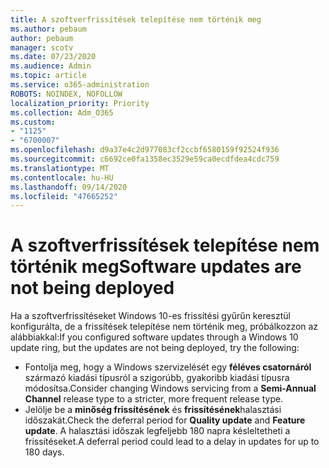 ```yaml
---
title: A szoftverfrissítések telepítése nem történik meg
ms.author: pebaum
author: pebaum
manager: scotv
ms.date: 07/23/2020
ms.audience: Admin
ms.topic: article
ms.service: o365-administration
ROBOTS: NOINDEX, NOFOLLOW
localization_priority: Priority
ms.collection: Adm_O365
ms.custom:
- "1125"
- "6700007"
ms.openlocfilehash: d9a37e4c2d977083cf2ccbf6580159f92524f936
ms.sourcegitcommit: c6692ce0fa1358ec3529e59ca0ecdfdea4cdc759
ms.translationtype: MT
ms.contentlocale: hu-HU
ms.lasthandoff: 09/14/2020
ms.locfileid: "47665252"
---
```

# <a name="software-updates-are-not-being-deployed"></a><span data-ttu-id="4dfce-102">A szoftverfrissítések telepítése nem történik meg</span><span class="sxs-lookup"><span data-stu-id="4dfce-102">Software updates are not being deployed</span></span>

<span data-ttu-id="4dfce-103">Ha a szoftverfrissítéseket Windows 10-es frissítési gyűrűn keresztül konfigurálta, de a frissítések telepítése nem történik meg, próbálkozzon az alábbiakkal:</span><span class="sxs-lookup"><span data-stu-id="4dfce-103">If you configured software updates through a Windows 10 update ring, but the updates are not being deployed, try the following:</span></span>  

- <span data-ttu-id="4dfce-104">Fontolja meg, hogy a Windows szervizelését egy  **féléves csatornáról**  származó kiadási típusról a szigorúbb, gyakoribb kiadási típusra módosítsa.</span><span class="sxs-lookup"><span data-stu-id="4dfce-104">Consider changing Windows servicing from a  **Semi-Annual Channel**  release type to a stricter, more frequent release type.</span></span>
- <span data-ttu-id="4dfce-105">Jelölje be a  **minőség frissítésének**  és  **frissítésének**halasztási időszakát.</span><span class="sxs-lookup"><span data-stu-id="4dfce-105">Check the deferral period for  **Quality update**  and  **Feature update**.</span></span> <span data-ttu-id="4dfce-106">A halasztási időszak legfeljebb 180 napra késleltetheti a frissítéseket.</span><span class="sxs-lookup"><span data-stu-id="4dfce-106">A deferral period could lead to a delay in updates for up to 180 days.</span></span>